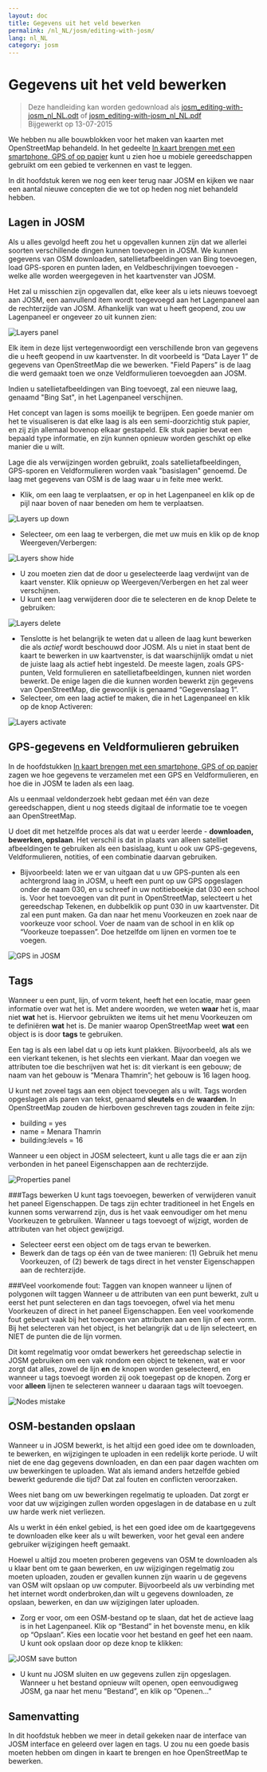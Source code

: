 ```yaml
---
layout: doc
title: Gegevens uit het veld bewerken
permalink: /nl_NL/josm/editing-with-josm/
lang: nl_NL
category: josm
---
```


Gegevens uit het veld bewerken
==================

> Deze handleiding kan worden gedownload als [josm_editing-with-josm_nl_NL.odt](/files/josm_editing-with-josm_nl_NL.odt) of [josm_editing-with-josm_nl_NL.pdf](/files/josm_editing-with-josm_nl_NL.pdf)  
> Bijgewerkt op 13-07-2015  

We hebben nu alle bouwblokken voor het maken van kaarten met OpenStreetMap behandeld.
In het gedeelte [In kaart brengen met een smartphone, GPS of op papier](/nl_NL/mobile-mapping/) kunt u zien hoe u mobiele gereedschappen gebruikt om een gebied te verkennen en vast te leggen.  

In dit hoofdstuk keren we nog een keer terug naar JOSM en kijken we naar een aantal nieuwe
concepten die we tot op heden nog niet behandeld hebben.

Lagen in JOSM
-----------
Als u alles gevolgd heeft zou het u opgevallen kunnen zijn dat we allerlei soorten
verschillende dingen kunnen toevoegen in JOSM. We kunnen gegevens van OSM downloaden, satellietafbeeldingen van Bing toevoegen,
load GPS-sporen en punten laden, en Veldbeschrijvingen toevoegen - welke alle worden weergegeven
in het kaartvenster van JOSM.

Het zal u misschien zijn opgevallen dat, elke keer als u iets nieuws toevoegt aan JOSM, een aanvullend
item wordt toegevoegd aan het Lagenpaneel aan de rechterzijde van JOSM. Afhankelijk van wat u heeft
geopend, zou uw Lagenpaneel er ongeveer zo uit kunnen zien:

![Layers panel][]

Elk item in deze lijst vertegenwoordigt een verschillende bron van gegevens die
u heeft geopend in uw kaartvenster. In dit voorbeeld is “Data Layer
1” de gegevens van OpenStreetMap die we bewerken. "Field Papers” is
de laag die werd gemaakt toen we onze Veldformulieren toevoegden aan JOSM.

Indien u satellietafbeeldingen van Bing toevoegt, zal een nieuwe laag, genaamd "Bing Sat", in het Lagenpaneel verschijnen.

Het concept van lagen is soms moeilijk te begrijpen. Een goede manier om het te visualiseren is dat elke
laag is als een semi-doorzichtig stuk papier, en zij zijn allemaal bovenop elkaar
gestapeld. Elk stuk papier bevat een bepaald type informatie, en zijn kunnen opnieuw worden geschikt
op elke manier die u wilt.

Lage die als verwijzingen worden gebruikt, zoals satellietafbeeldingen, GPS-sporen en Veldformulieren
worden vaak "basislagen" genoemd. De laag met gegevens van OSM is de laag waar u in feite mee werkt.

-   Klik, om een laag te verplaatsen, er op in het Lagenpaneel en klik op de pijl naar boven
    of naar beneden om hem te verplaatsen.

![Layers up down][]

-  Selecteer, om een laag te verbergen, die met uw muis en
    klik op de knop Weergeven/Verbergen:

![Layers show hide][]

-  U zou moeten zien dat de door u geselecteerde laag verdwijnt van de kaart
    venster. Klik opnieuw op Weergeven/Verbergen en het zal weer verschijnen.
-  U kunt een laag verwijderen door die te selecteren en de knop Delete
    te gebruiken:

![Layers delete][]

- Tenslotte is het belangrijk te weten dat u alleen de laag kunt bewerken die
    als *actief* wordt beschouwd door JOSM. Als u niet in staat bent de kaart te bewerken in
    uw kaartvenster, is dat waarschijnlijk omdat u niet de juiste
    laag als actief hebt ingesteld. De meeste lagen, zoals GPS-punten, Veld
    formulieren en satellietafbeeldingen, kunnen niet worden bewerkt. De enige lagen die
    die kunnen worden bewerkt zijn gegevens van OpenStreetMap, die gewoonlijk is genaamd
    “Gegevenslaag 1”.
-  Selecteer, om een laag actief te maken, die in het Lagenpaneel en klik op
    de knop Activeren:

![Layers activate][]


GPS-gegevens en Veldformulieren gebruiken
-------------------------------
In de hoofdstukken [In kaart brengen met een smartphone, GPS of op papier](/nl_NL/mobile-mapping/) zagen we hoe gegevens te verzamelen met een GPS
en Veldformulieren, en hoe die in JOSM te laden als een laag.

Als u eenmaal veldonderzoek hebt gedaan met één van deze gereedschappen, dient u nog steeds
digitaal de informatie toe te voegen aan OpenStreetMap.

U doet dit met hetzelfde proces als dat wat u eerder leerde - **downloaden,
bewerken, opslaan**. Het verschil is dat in plaats van alleen satelliet
afbeeldingen te gebruiken als een basislaag, kunt u ook uw GPS-gegevens, Veldformulieren,
notities, of een combinatie daarvan gebruiken.

-   Bijvoorbeeld: laten we er van uitgaan dat u uw GPS-punten als een achtergrond
    laag in JOSM, u heeft een punt op uw GPS opgeslagen onder de naam 030, en
    u schreef in uw notitieboekje dat 030 een school is. Voor het toevoegen van dit punt
    in OpenStreetMap, selecteert u het gereedschap Tekenen, en
    dubbelklik op punt 030 in uw kaartvenster. Dit zal
    een punt maken. Ga dan naar het menu Voorkeuzen en zoek naar de voorkeuze voor
    school. Voer de naam van de school in en klik op “Voorkeuze toepassen”. Doe
    hetzelfde om lijnen en vormen toe te voegen.

![GPS in JOSM][]

Tags
----
Wanneer u een punt, lijn, of vorm tekent, heeft het een locatie, maar geen
informatie over wat het is. Met andere woorden, we weten **waar** het
is, maar niet **wat** het is. Hiervoor gebruikten we items
uit het menu Voorkeuzen om te definiëren **wat** het is. De manier
waarop OpenStreetMap weet **wat** een object is is door **tags** te gebruiken.

Een tag is als een label dat u op iets kunt plakken. Bijvoorbeeld, als
als we een vierkant tekenen, is het slechts een vierkant. Maar dan voegen we attributen toe
die beschrijven wat het is: dit vierkant is een gebouw; de naam van
het gebouw is “Menara Thamrin”; het gebouw is 16 lagen hoog.

U kunt net zoveel tags aan een object toevoegen als u wilt. Tags worden opgeslagen als
paren van tekst, genaamd **sleutels** en de **waarden**. In
OpenStreetMap zouden de hierboven geschreven tags zouden in feite zijn:

-   building = yes
-   name = Menara Thamrin
-   building:levels = 16

Wanneer u een object in JOSM selecteert, kunt u alle tags die er aan zijn
verbonden in het paneel Eigenschappen aan de rechterzijde.

![Properties panel][]

###Tags bewerken
U kunt tags toevoegen, bewerken of verwijderen vanuit het paneel Eigenschappen. De tags zijn echter
traditioneel in het Engels en kunnen soms verwarrend zijn, dus is
het vaak eenvoudiger om het menu Voorkeuzen te gebruiken. Wanneer u tags toevoegt of wijzigt, worden de attributen
van het object gewijzigd.

-   Selecteer eerst een object om de tags ervan te bewerken.
-   Bewerk dan de tags op één van de twee manieren: (1) Gebruik het menu Voorkeuzen,
    of (2) bewerk de tags direct in het venster Eigenschappen aan de rechterzijde. 

###Veel voorkomende fout: Taggen van knopen wanneer u lijnen of polygonen wilt taggen
Wanneer u de attributen van een punt bewerkt, zult u eerst
het punt selecteren en dan tags toevoegen, ofwel via het menu Voorkeuzen of direct
in het paneel Eigenschappen. Een veel voorkomende fout gebeurt vaak bij het toevoegen van attributen aan een
lijn of een vorm. Bij het selecteren van het object, is het belangrijk dat u
de lijn selecteert, en NIET de punten die de lijn vormen.

Dit komt regelmatig voor omdat bewerkers het gereedschap selectie in JOSM gebruiken om een
vak rondom een object te tekenen, wat er voor zorgt dat alles, zowel de lijn **en** de knopen
worden geselecteerd, en wanneer u tags toevoegt worden zij ook toegepast op de
knopen. Zorg er voor **alleen** lijnen te selecteren wanneer u daaraan tags
wilt toevoegen.

![Nodes mistake][]

OSM-bestanden opslaan
----------------
Wanneer u in JOSM bewerkt, is het altijd een goed idee om te downloaden, te bewerken, en
wijzigingen te uploaden in een redelijk korte periode. U wilt niet de ene dag
gegevens downloaden, en dan een paar dagen wachten om uw bewerkingen te uploaden. Wat als
iemand anders hetzelfde gebied bewerkt gedurende die tijd? Dat zal fouten en conflicten veroorzaken.

Wees niet bang om uw bewerkingen regelmatig te uploaden. Dat zorgt er voor dat uw wijzigingen zullen
worden opgeslagen in de database en u zult uw harde werk niet verliezen.

Als u werkt in één enkel gebied, is het een goed idee om de kaartgegevens te downloaden
elke keer als u wilt bewerken, voor het geval een andere gebruiker wijzigingen heeft gemaakt.

Hoewel u altijd zou moeten proberen gegevens van OSM te downloaden als u klaar bent om te gaan bewerken,
en uw wijzigingen regelmatig zou moeten uploaden, zouden er gevallen kunnen zijn waarin u
de gegevens van OSM wilt opslaan op uw computer. Bijvoorbeeld als uw verbinding
met het internet wordt onderbroken,dan wilt u gegevens downloaden, ze opslaan, bewerken, en dan uw
wijzigingen later uploaden.

-  Zorg er voor, om een OSM-bestand op te slaan, dat het de actieve laag is in
    het Lagenpaneel. Klik op “Bestand” in het bovenste menu, en klik op “Opslaan”.
    Kies een locatie voor het bestand en geef het een naam. U kunt ook opslaan
    door op deze knop te klikken:

![JOSM save button][]

-  U kunt nu JOSM sluiten en uw gegevens zullen zijn opgeslagen. Wanneer u
    het bestand opnieuw wilt openen, open eenvoudigweg JOSM, ga naar het menu “Bestand”, en
    klik op “Openen...”

Samenvatting
-------
In dit hoofdstuk hebben we meer in detail gekeken naar de interface van JOSM interface en geleerd
over lagen en tags. U zou nu een goede basis moeten hebben om dingen in kaart te brengen en hoe
OpenStreetMap te bewerken.


[Layers panel]: /images/josm/josm_layers-panel.png
[Layers up down]: /images/josm/josm_layers-panel-up-down.png
[Layers show hide]: /images/josm/josm_layers-panel-show-hide.png
[Layers delete]: /images/josm/josm_layers-panel-delete.png
[Layers activate]: /images/josm/josm_layers-panel-activate.png
[GPS in JOSM]: /images/josm/josm_gps-layer.png
[Properties panel]: /images/josm/josm_properties-panel.png
[Nodes mistake]: /images/josm/josm_nodes-selected-mistake.png
[JOSM save button]: /images/josm/josm_save-button.png
